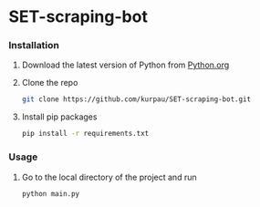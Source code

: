 # SET-scraping-bot

### Installation

1. Download the latest version of Python from [Python.org](https://www.python.org/downloads/)
2. Clone the repo

   ```sh
   git clone https://github.com/kurpau/SET-scraping-bot.git
   ```
3. Install pip packages

   ```sh
   pip install -r requirements.txt
   ```
### Usage

1. Go to the local directory of the project and run

   ```sh
   python main.py
   ```
